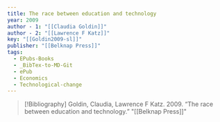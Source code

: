 ```yaml
---
title: The race between education and technology
year: 2009
author - 1: "[[Claudia Goldin]]"
author - 2: "[[Lawrence F Katz]]"
key: "[[Goldin2009-sl]]"
publisher: "[[Belknap Press]]"
tags:
  - EPubs-Books
  - _BibTex-to-MD-Git
  - ePub
  - Economics
  - Technological-change
---
```


> [!Bibliography]
> Goldin, Claudia, Lawrence F Katz. 2009. “The race between education and technology.” "[[Belknap Press]]"